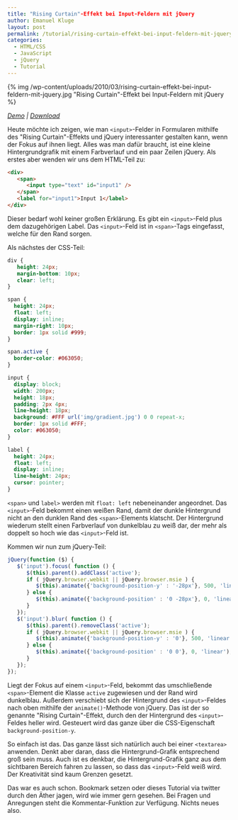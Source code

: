 ```yaml
---
title: "Rising Curtain"-Effekt bei Input-Feldern mit jQuery
author: Emanuel Kluge
layout: post
permalink: /tutorial/rising-curtain-effekt-bei-input-feldern-mit-jquery/
categories:
  - HTML/CSS
  - JavaScript
  - jQuery
  - Tutorial
---
```


{% img /wp-content/uploads/2010/03/rising-curtain-effekt-bei-input-feldern-mit-jquery.jpg "Rising Curtain"-Effekt bei Input-Feldern mit jQuery %}

*[Demo](http://www.emanuel-kluge.de/demo/rising-curtain-effekt-bei-input-feldern-mit-jquery/) | [Download](http://www.emanuel-kluge.de/wp-content/uploads/2010/03/rising-curtain-effekt-bei-input-feldern-mit-jquery.zip)*

Heute möchte ich zeigen, wie man `<input>`-Felder in Formularen mithilfe des "Rising Curtain"-Effekts und jQuery interessanter gestalten kann, wenn der Fokus auf ihnen liegt. Alles was man dafür braucht, ist eine kleine Hintergrundgrafik mit einem Farbverlauf und ein paar Zeilen jQuery. Als erstes aber wenden wir uns dem HTML-Teil zu:



```html
<div>
   <span>
      <input type="text" id="input1" />
   </span>
   <label for="input1">Input 1</label>
</div>
```

Dieser bedarf wohl keiner großen Erklärung. Es gibt ein `<input>`-Feld plus dem dazugehörigen Label. Das `<input>`-Feld ist in `<span>`-Tags eingefasst, welche für den Rand sorgen.

Als nächstes der CSS-Teil:

```css
div {
   height: 24px;
   margin-bottom: 10px;
   clear: left;
}

span {
  height: 24px;
  float: left;
  display: inline;
  margin-right: 10px;
  border: 1px solid #999;
}

span.active {
  border-color: #063050;
}

input {
  display: block;
  width: 200px;
  height: 18px;
  padding: 2px 4px;
  line-height: 18px;
  background: #FFF url('img/gradient.jpg') 0 0 repeat-x;
  border: 1px solid #FFF;
  color: #063050;
}

label {
  height: 24px;
  float: left;
  display: inline;
  line-height: 24px;
  cursor: pointer;
}
```

`<span>` und `label>` werden mit `float: left` nebeneinander angeordnet. Das `<input>`-Feld bekommt einen weißen Rand, damit der dunkle Hintergrund nicht an den dunklen Rand des `<span>`-Elements klatscht. Der Hintergrund wiederum stellt einen Farbverlauf von dunkelblau zu weiß dar, der mehr als doppelt so hoch wie das `<input>`-Feld ist.

Kommen wir nun zum jQuery-Teil:

```javascript
jQuery(function ($) {
   $('input').focus( function () {
      $(this).parent().addClass('active');
      if ( jQuery.browser.webkit || jQuery.browser.msie ) {
         $(this).animate({'background-position-y' : '-28px'}, 500, 'linear');
      } else {
         $(this).animate({'background-position' : '0 -28px'}, 0, 'linear');
      }
   });
   $('input').blur( function () {
      $(this).parent().removeClass('active');
      if ( jQuery.browser.webkit || jQuery.browser.msie ) {
         $(this).animate({'background-position-y' : '0'}, 500, 'linear');
      } else {
         $(this).animate({'background-position' : '0 0'}, 0, 'linear');
      }
   });
});
```

Liegt der Fokus auf einem `<input>`-Feld, bekommt das umschließende `<span>`-Element die Klasse `active` zugewiesen und der Rand wird dunkelblau. Außerdem verschiebt sich der Hintergrund des `<input>`-Feldes nach oben mithilfe der `animate()`-Methode von jQuery. Das ist der so genannte "Rising Curtain"-Effekt, durch den der Hintergrund des `<input>`-Feldes heller wird. Gesteuert wird das ganze über die CSS-Eigenschaft `background-position-y`.

So einfach ist das. Das ganze lässt sich natürlich auch bei einer `<textarea>` anwenden. Denkt aber daran, dass die Hintergrund-Grafik entsprechend groß sein muss. Auch ist es denkbar, die Hintergrund-Grafik ganz aus dem sichtbaren Bereich fahren zu lassen, so dass das `<input>`-Feld weiß wird. Der Kreativität sind kaum Grenzen gesetzt.

Das war es auch schon. Bookmark setzen oder dieses Tutorial via twitter durch den Äther jagen, wird wie immer gern gesehen. Bei Fragen und Anregungen steht die Kommentar-Funktion zur Verfügung. Nichts neues also.
